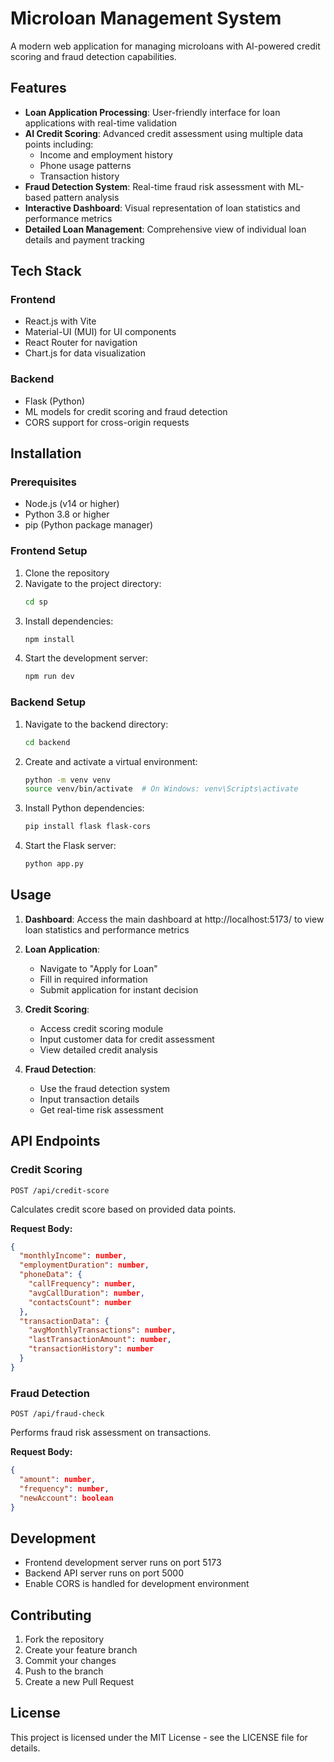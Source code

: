# Microloan Management System

A modern web application for managing microloans with AI-powered credit scoring and fraud detection capabilities.

## Features

- **Loan Application Processing**: User-friendly interface for loan applications with real-time validation
- **AI Credit Scoring**: Advanced credit assessment using multiple data points including:
  - Income and employment history
  - Phone usage patterns
  - Transaction history
- **Fraud Detection System**: Real-time fraud risk assessment with ML-based pattern analysis
- **Interactive Dashboard**: Visual representation of loan statistics and performance metrics
- **Detailed Loan Management**: Comprehensive view of individual loan details and payment tracking

## Tech Stack

### Frontend
- React.js with Vite
- Material-UI (MUI) for UI components
- React Router for navigation
- Chart.js for data visualization

### Backend
- Flask (Python)
- ML models for credit scoring and fraud detection
- CORS support for cross-origin requests

## Installation

### Prerequisites
- Node.js (v14 or higher)
- Python 3.8 or higher
- pip (Python package manager)

### Frontend Setup

1. Clone the repository
2. Navigate to the project directory:
   ```bash
   cd sp
   ```
3. Install dependencies:
   ```bash
   npm install
   ```
4. Start the development server:
   ```bash
   npm run dev
   ```

### Backend Setup

1. Navigate to the backend directory:
   ```bash
   cd backend
   ```
2. Create and activate a virtual environment:
   ```bash
   python -m venv venv
   source venv/bin/activate  # On Windows: venv\Scripts\activate
   ```
3. Install Python dependencies:
   ```bash
   pip install flask flask-cors
   ```
4. Start the Flask server:
   ```bash
   python app.py
   ```

## Usage

1. **Dashboard**: Access the main dashboard at http://localhost:5173/ to view loan statistics and performance metrics

2. **Loan Application**: 
   - Navigate to "Apply for Loan"
   - Fill in required information
   - Submit application for instant decision

3. **Credit Scoring**:
   - Access credit scoring module
   - Input customer data for credit assessment
   - View detailed credit analysis

4. **Fraud Detection**:
   - Use the fraud detection system
   - Input transaction details
   - Get real-time risk assessment

## API Endpoints

### Credit Scoring
```
POST /api/credit-score
```
Calculates credit score based on provided data points.

**Request Body:**
```json
{
  "monthlyIncome": number,
  "employmentDuration": number,
  "phoneData": {
    "callFrequency": number,
    "avgCallDuration": number,
    "contactsCount": number
  },
  "transactionData": {
    "avgMonthlyTransactions": number,
    "lastTransactionAmount": number,
    "transactionHistory": number
  }
}
```

### Fraud Detection
```
POST /api/fraud-check
```
Performs fraud risk assessment on transactions.

**Request Body:**
```json
{
  "amount": number,
  "frequency": number,
  "newAccount": boolean
}
```

## Development

- Frontend development server runs on port 5173
- Backend API server runs on port 5000
- Enable CORS is handled for development environment

## Contributing

1. Fork the repository
2. Create your feature branch
3. Commit your changes
4. Push to the branch
5. Create a new Pull Request

## License

This project is licensed under the MIT License - see the LICENSE file for details.
